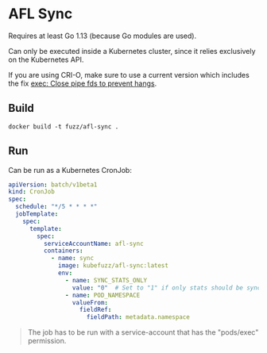 # AFL Sync

Requires at least Go 1.13 (because Go modules are used).

Can only be executed inside a Kubernetes cluster, since it relies exclusively
on the Kubernetes API.

If you are using CRI-O, make sure to use a current version which includes the fix
[exec: Close pipe fds to prevent hangs](https://github.com/cri-o/cri-o/pull/3243).

## Build

`docker build -t fuzz/afl-sync .`

## Run

Can be run as a Kubernetes CronJob:

```yaml
apiVersion: batch/v1beta1
kind: CronJob
spec:
  schedule: "*/5 * * * *"
  jobTemplate:
    spec:
      template:
        spec:
          serviceAccountName: afl-sync
          containers:
            - name: sync
              image: kubefuzz/afl-sync:latest
              env:
                - name: SYNC_STATS_ONLY
                  value: "0"  # Set to "1" if only stats should be synced
                - name: POD_NAMESPACE
                  valueFrom:
                    fieldRef:
                      fieldPath: metadata.namespace

```

> The job has to be run with a service-account that has the "pods/exec" permission.
